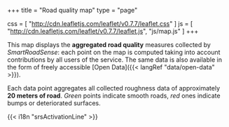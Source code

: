 +++
title = "Road quality map"
type = "page"

css = [
    "http://cdn.leafletjs.com/leaflet/v0.7.7/leaflet.css"
]
js = [
    "http://cdn.leafletjs.com/leaflet/v0.7.7/leaflet.js",
    "js/map.js"
]
+++

<div id="mapdiv"></div>

This map displays the **aggregated road quality** measures collected by *SmartRoadSense*:
each point on the map is computed taking into account contributions by all users of the service.
The same data is also available in the form of freely accessible [Open Data]({{< langRef "data/open-data" >}}).

Each data point aggregates all collected roughness data of approximately **20&nbsp;meters of road**.
*Green* points indicate smooth roads, *red* ones indicate bumps or deteriorated surfaces.

<p>
{{< i18n "srsActivationLine" >}}
</p>

